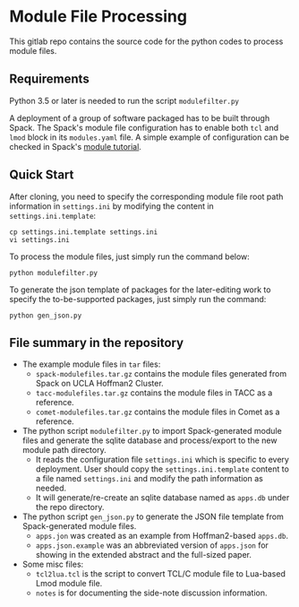 # Module File Processing

This gitlab repo contains the source code for the python codes to process module files. 

## Requirements
Python 3.5 or later is needed to run the script `modulefilter.py`

A deployment of a group of software packaged has to be built through Spack. The Spack's module file configuration has to enable both `tcl` and `lmod` block in its `modules.yaml` file. A simple example of configuration can be checked in Spack's [module tutorial](https://spack-tutorial.readthedocs.io/en/latest/tutorial_modules.html).

## Quick Start
After cloning, you need to specify the corresponding module file root path information in `settings.ini` by modifying the content in `settings.ini.template`:

```console
cp settings.ini.template settings.ini
vi settings.ini
```

To process the module files, just simply run the command below:

```console
python modulefilter.py
```

To generate the json template of packages for the later-editing work to specify the to-be-supported packages, just simply run the command:

```console
python gen_json.py
```

## File summary in the repository

- The example module files in `tar` files:
     -  `spack-modulefiles.tar.gz` contains the module files generated from Spack on UCLA Hoffman2 Cluster.
     - `tacc-modulefiles.tar.gz` contains the module files in TACC as a reference.
     -  `comet-modulefiles.tar.gz` contains the module files in Comet as a reference.
- The python script `modulefilter.py` to import Spack-generated module files and generate the sqlite database and process/export to the new module path directory.
    - It reads the configuration file `settings.ini` which is specific to every deployment. User should copy the `settings.ini.template` content to a file named `settings.ini` and modify the path information as needed.
    - It will generate/re-create an sqlite database named as `apps.db` under the repo directory. 
- The python script `gen_json.py` to generate the JSON file template from Spack-generated module files.
    - `apps.jon` was created as an example from Hoffman2-based `apps.db`.
    -  `apps.json.example` was an abbreviated version of `apps.json` for showing in the extended abstract and the full-sized paper.
- Some misc files:
     - `tcl2lua.tcl` is the script to convert TCL/C module file to Lua-based Lmod module file. 
     - `notes` is for documenting the side-note discussion information.

